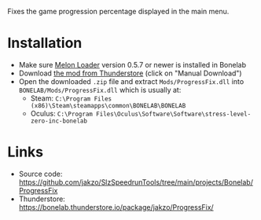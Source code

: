 Fixes the game progression percentage displayed in the main menu.

# Installation

- Make sure [Melon Loader](https://melonwiki.xyz/#/?id=what-is-melonloader) version 0.5.7 or newer is installed in Bonelab
- Download [the mod from Thunderstore](https://bonelab.thunderstore.io/package/jakzo/ProgressFix/) (click on "Manual Download")
- Open the downloaded `.zip` file and extract `Mods/ProgressFix.dll` into `BONELAB/Mods/ProgressFix.dll` which is usually at:
  - Steam: `C:\Program Files (x86)\Steam\steamapps\common\BONELAB\BONELAB`
  - Oculus: `C:\Program Files\Oculus\Software\Software\stress-level-zero-inc-bonelab`

# Links

- Source code: https://github.com/jakzo/SlzSpeedrunTools/tree/main/projects/Bonelab/ProgressFix
- Thunderstore: https://bonelab.thunderstore.io/package/jakzo/ProgressFix/
